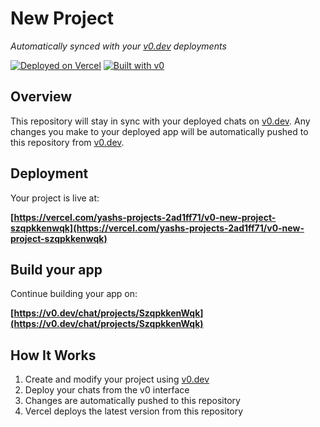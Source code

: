 # New Project

*Automatically synced with your [v0.dev](https://v0.dev) deployments*

[![Deployed on Vercel](https://img.shields.io/badge/Deployed%20on-Vercel-black?style=for-the-badge&logo=vercel)](https://vercel.com/yashs-projects-2ad1ff71/v0-new-project-szqpkkenwqk)
[![Built with v0](https://img.shields.io/badge/Built%20with-v0.dev-black?style=for-the-badge)](https://v0.dev/chat/projects/SzqpkkenWqk)

## Overview

This repository will stay in sync with your deployed chats on [v0.dev](https://v0.dev).
Any changes you make to your deployed app will be automatically pushed to this repository from [v0.dev](https://v0.dev).

## Deployment

Your project is live at:

**[https://vercel.com/yashs-projects-2ad1ff71/v0-new-project-szqpkkenwqk](https://vercel.com/yashs-projects-2ad1ff71/v0-new-project-szqpkkenwqk)**

## Build your app

Continue building your app on:

**[https://v0.dev/chat/projects/SzqpkkenWqk](https://v0.dev/chat/projects/SzqpkkenWqk)**

## How It Works

1. Create and modify your project using [v0.dev](https://v0.dev)
2. Deploy your chats from the v0 interface
3. Changes are automatically pushed to this repository
4. Vercel deploys the latest version from this repository
